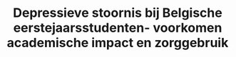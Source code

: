 --- 
abstract: '' 
authors: 
 - A D’hulst
 -  G Kiekens
 -  RP Auerbach
 -  P Cuijpers
 -  K Demyttenaere
 -  ...
doi: '' 
featured: false 
publication: '*Tijdschr Psychiatr*, NA' 
publication_short: '' 
publishDate: '2021-01-01' 
title: 'Depressieve stoornis bij Belgische eerstejaarsstudenten- voorkomen  academische impact en zorggebruik' 
url_code: '' 
url_dataset: '' 
url_pdf: '' 
url_poster: '' 
url_project: '' 
url_slides: '' 
url_source: '' 
url_video: '' 
---